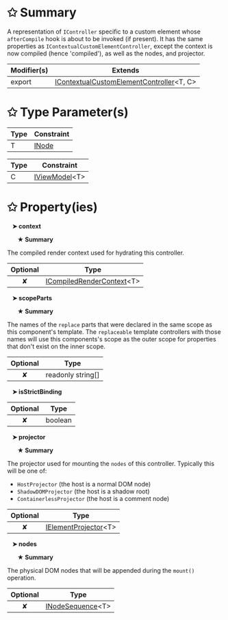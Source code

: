 # &#10025; Summary

A representation of `IController` specific to a custom element whose `afterCompile` hook is about to be invoked (if present).
It has the same properties as `IContextualCustomElementController`, except the context is now compiled (hence 'compiled'), as well as the nodes, and projector.

| Modifier(s)                            | Extends                                    |
|----------------------------------------|--------------------------------------------|
| export | [IContextualCustomElementController](/runtime/interface/lifecycle/icontextualcustomelementcontroller.md)&lt;T, C&gt; |

# &#10025; Type Parameter(s)

| Type | Constraint                               |
| ---- | ---------------------------------------- |
| T    | [INode](/runtime/interface/dom/inode.md) |

| Type | Constraint                                                        |
| ---- | ----------------------------------------------------------------- |
| C    | [IViewModel](/runtime/interface/lifecycle/iviewmodel.md)&lt;T&gt; |

# &#10025; Property(ies)

&nbsp;&nbsp; **&#10148; context**

&nbsp;&nbsp;&nbsp;&nbsp;&nbsp; **&#9733; Summary**

The compiled render context used for hydrating this controller.

| Optional                           | Type                         |
|:----------------------------------:|------------------------------|
| ✘ | [ICompiledRenderContext](/runtime/templating/interface/render-context/icompiledrendercontext.md)&lt;T&gt; |

&nbsp;&nbsp; **&#10148; scopeParts**

&nbsp;&nbsp;&nbsp;&nbsp;&nbsp; **&#9733; Summary**

The names of the `replace` parts that were declared in the same scope as this component's template.
The `replaceable` template controllers with those names will use this components's scope as the outer scope for properties that don't exist on the inner scope.

| Optional                           | Type                         |
|:----------------------------------:|------------------------------|
| ✘ | readonly string[] |

&nbsp;&nbsp; **&#10148; isStrictBinding**

| Optional                           | Type                         |
|:----------------------------------:|------------------------------|
| ✘ | boolean |

&nbsp;&nbsp; **&#10148; projector**

&nbsp;&nbsp;&nbsp;&nbsp;&nbsp; **&#9733; Summary**

The projector used for mounting the `nodes` of this controller. Typically this will be one of:
- `HostProjector` (the host is a normal DOM node)
- `ShadowDOMProjector` (the host is a shadow root)
- `ContainerlessProjector` (the host is a comment node)

| Optional                           | Type                         |
|:----------------------------------:|------------------------------|
| ✘ | [IElementProjector](/runtime/resources/interface/custom-element/ielementprojector.md)&lt;T&gt; |

&nbsp;&nbsp; **&#10148; nodes**

&nbsp;&nbsp;&nbsp;&nbsp;&nbsp; **&#9733; Summary**

The physical DOM nodes that will be appended during the `mount()` operation.

| Optional                           | Type                         |
|:----------------------------------:|------------------------------|
| ✘ | [INodeSequence](/runtime/interface/dom/inodesequence.md)&lt;T&gt; |